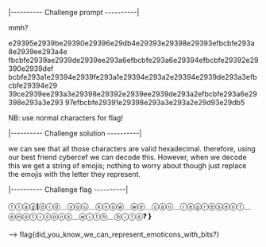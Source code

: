 |---------- Challenge prompt ----------|

mmh?

e29395e2939be29390e29396e29db4e29393e29398e29393efbcbfe293a8e2939ee293a4e
fbcbfe2939ae2939de2939ee293a6efbcbfe293a6e29394efbcbfe29392e29390e2939def
bcbfe293a1e29394e2939fe293a1e29394e293a2e29394e2939de293a3efbcbfe29394e29
39ce2939ee293a3e29398e29392e2939ee2939de293a2efbcbfe293a6e29398e293a3e293
97efbcbfe29391e29398e293a3e293a2e29d93e29db5

NB: use normal characters for flag!

|---------- Challenge solution ----------|

we can see that all those characters are valid hexadecimal. therefore, using our best friend cybercef
we can decode this. However, when we decode this we get a string of emojis; nothing to worry about though
just replace the emojis with the letter they represent.

|---------- Challenge flag ----------|

ⓕⓛⓐⓖ❴ⓓⓘⓓ＿ⓨⓞⓤ＿ⓚⓝⓞⓦ＿ⓦⓔ＿ⓒⓐⓝ＿ⓡⓔⓟⓡⓔⓢⓔⓝⓣ＿ⓔⓜⓞⓣⓘⓒⓞⓝⓢ＿ⓦⓘⓣⓗ＿ⓑⓘⓣⓢ❓❵

--> flag{did_you_know_we_can_represent_emoticons_with_bits?}